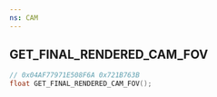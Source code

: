 ```yaml
---
ns: CAM
---
```

## GET_FINAL_RENDERED_CAM_FOV

```c
// 0x04AF77971E508F6A 0x721B763B
float GET_FINAL_RENDERED_CAM_FOV();
```

